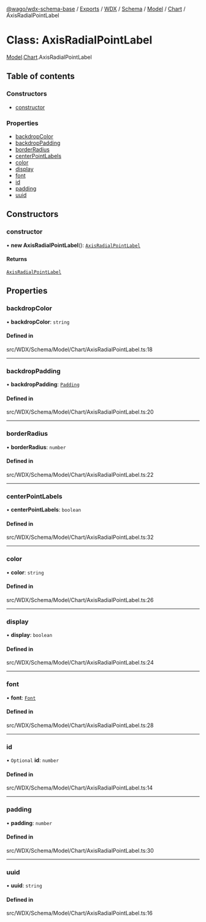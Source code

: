 [@wago/wdx-schema-base](../README.md) / [Exports](../modules.md) / [WDX](../modules/WDX.md) / [Schema](../modules/WDX.Schema.md) / [Model](../modules/WDX.Schema.Model.md) / [Chart](../modules/WDX.Schema.Model.Chart.md) / AxisRadialPointLabel

# Class: AxisRadialPointLabel

[Model](../modules/WDX.Schema.Model.md).[Chart](../modules/WDX.Schema.Model.Chart.md).AxisRadialPointLabel

## Table of contents

### Constructors

- [constructor](WDX.Schema.Model.Chart.AxisRadialPointLabel.md#constructor)

### Properties

- [backdropColor](WDX.Schema.Model.Chart.AxisRadialPointLabel.md#backdropcolor)
- [backdropPadding](WDX.Schema.Model.Chart.AxisRadialPointLabel.md#backdroppadding)
- [borderRadius](WDX.Schema.Model.Chart.AxisRadialPointLabel.md#borderradius)
- [centerPointLabels](WDX.Schema.Model.Chart.AxisRadialPointLabel.md#centerpointlabels)
- [color](WDX.Schema.Model.Chart.AxisRadialPointLabel.md#color)
- [display](WDX.Schema.Model.Chart.AxisRadialPointLabel.md#display)
- [font](WDX.Schema.Model.Chart.AxisRadialPointLabel.md#font)
- [id](WDX.Schema.Model.Chart.AxisRadialPointLabel.md#id)
- [padding](WDX.Schema.Model.Chart.AxisRadialPointLabel.md#padding)
- [uuid](WDX.Schema.Model.Chart.AxisRadialPointLabel.md#uuid)

## Constructors

### constructor

• **new AxisRadialPointLabel**(): [`AxisRadialPointLabel`](WDX.Schema.Model.Chart.AxisRadialPointLabel.md)

#### Returns

[`AxisRadialPointLabel`](WDX.Schema.Model.Chart.AxisRadialPointLabel.md)

## Properties

### backdropColor

• **backdropColor**: `string`

#### Defined in

src/WDX/Schema/Model/Chart/AxisRadialPointLabel.ts:18

___

### backdropPadding

• **backdropPadding**: [`Padding`](WDX.Schema.Model.Chart.Padding.md)

#### Defined in

src/WDX/Schema/Model/Chart/AxisRadialPointLabel.ts:20

___

### borderRadius

• **borderRadius**: `number`

#### Defined in

src/WDX/Schema/Model/Chart/AxisRadialPointLabel.ts:22

___

### centerPointLabels

• **centerPointLabels**: `boolean`

#### Defined in

src/WDX/Schema/Model/Chart/AxisRadialPointLabel.ts:32

___

### color

• **color**: `string`

#### Defined in

src/WDX/Schema/Model/Chart/AxisRadialPointLabel.ts:26

___

### display

• **display**: `boolean`

#### Defined in

src/WDX/Schema/Model/Chart/AxisRadialPointLabel.ts:24

___

### font

• **font**: [`Font`](WDX.Schema.Model.Chart.Font.md)

#### Defined in

src/WDX/Schema/Model/Chart/AxisRadialPointLabel.ts:28

___

### id

• `Optional` **id**: `number`

#### Defined in

src/WDX/Schema/Model/Chart/AxisRadialPointLabel.ts:14

___

### padding

• **padding**: `number`

#### Defined in

src/WDX/Schema/Model/Chart/AxisRadialPointLabel.ts:30

___

### uuid

• **uuid**: `string`

#### Defined in

src/WDX/Schema/Model/Chart/AxisRadialPointLabel.ts:16
